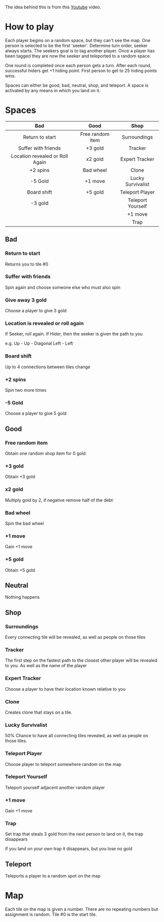 The idea behind this is from this [Youtube](https://www.youtube.com/watch?v=FNBHwp1DbgA&t=1089s) video.

# How to play
Each player begins on a random space, but they can't see the map.
One person is selected to be the first 'seeker'.
Determine turn order, seeker always starts.
The seekers goal is to tag another player.
Once a player has been tagged they are now the seeker and teleported to a random space.

One round is completed once each person gets a turn.
After each round, successful hiders get +1 hiding point.
First person to get to 25 hiding points wins.

Spaces can either be good, bad, neutral, shop, and teleport.
A space is activated by any means in which you land on it.

# Spaces
| Bad | Good | Shop |
| :-:| :-: | :-: |
| Return to start | Free random item | Surroundings |
| Suffer with friends| +3 gold | Tracker |
| Location revealed or Roll Again| x2 gold |Expert Tracker |
| +2 spins | Bad wheel | Clone |
| -5 Gold | +1 move | Lucky Survivalist |
| Board shift | +5 gold | Teleport Player |
| -3 gold || Teleport Yourself |
||| +1 move |
||| Trap |


## Bad
### Return to start
Returns you to tile #0
### Suffer with friends
Spin again and choose someone else who must also spin
### Give away 3 gold
Choose a player to give 3 gold
### Location is revealed or roll again
If Seeker, roll again. If Hider, then the seeker is given the path to you

e.g. Up - Up - Diagonal Left - Left
### Board shift
Up to 4 connections between tiles change
### +2 spins
Spin two more times
### -5 Gold
Choose a player to give 5 gold

## Good
### Free random item
Obtain one random shop item for 0 gold
### +3 gold
Obtain +3 gold
### x2 gold
Multiply gold by 2, if negative remove half of the debt
### Bad wheel
Spin the bad wheel
### +1 move
Gain +1 move
### +5 gold
Obtain +5 gold

## Neutral
Nothing happens

## Shop
### Surroundings
Every connecting tile will be revealed, as well as people on those tiles
### Tracker
The first step on the fastest path to the closest other player will be revealed to you. As well as the name of the player
### Expert Tracker
Choose a player to have their location known relative to you
### Clone
Creates clone that stays on a tile.
### Lucky Survivalist
50% Chance to have all connecting tiles revealed, as well as people on those tiles.
### Teleport Player
Choose player to teleport somewhere random on the map
### Teleport Yourself
Teleport yourself adjacent another random player
### +1 move
Gain +1 move
### Trap
Set trap that steals 3 gold from the next person to land on it, the trap disappears

If you land on your own trap it disappears, but you lose no gold

## Teleport
Teleports a player to a random spot on the map

# Map
Each tile on the map is given a number.
There are no repeating numbers but assignment is random.
Tile #0 is the start tile.

















 
 


